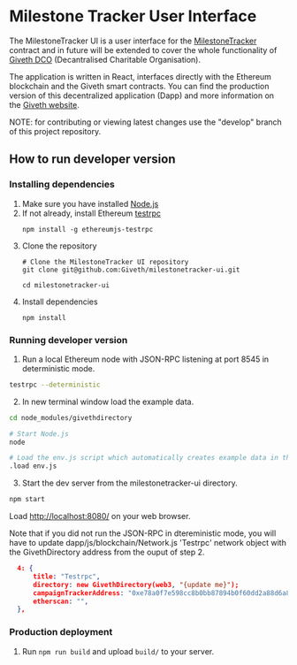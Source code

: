 # Milestone Tracker User Interface

The MilestoneTracker UI is a user interface for the [MilestoneTracker](https://github.com/Giveth/milestonetracker) contract and in future will be extended to cover the whole functionality of [Giveth DCO](https://github.com/Giveth/MVP) (Decantralised Charitable Organisation).

The application is written in React, interfaces directly with the Ethereum blockchain and the Giveth smart contracts. You can find the production version of this decentralized application (Dapp) and more information on the [Giveth website](https://giveth.io).

NOTE: for contributing or viewing latest changes use the "develop" branch of this project repository.

## How to run developer version
### Installing dependencies
1. Make sure you have installed [Node.js](https://nodejs.org/en/)
2. If not already, install Ethereum [testrpc](https://github.com/ethereumjs/testrpc)
    ```
    npm install -g ethereumjs-testrpc
    ```
3. Clone the repository
    ```
    # Clone the MilestoneTracker UI repository
    git clone git@github.com:Giveth/milestonetracker-ui.git

    cd milestonetracker-ui
    ```
4. Install dependencies
    ```
    npm install
    ```

### Running developer version
1. Run a local Ethereum node with JSON-RPC listening at port 8545 in deterministic mode.

  ```bash
  testrpc --deterministic
  ```

2. In new terminal window load the example data.

  ```bash
  cd node_modules/givethdirectory

  # Start Node.js
  node

  # Load the env.js script which automatically creates example data in the blockchain
  .load env.js
  ```

3. Start the dev server from the milestonetracker-ui directory.

  ```bash
  npm start
  ```

  Load [http://localhost:8080/](http://localhost:8080/) on your web browser.

Note that if you did not run the JSON-RPC in dtereministic mode, you will have to update dapp/js/blockchain/Network.js 'Testrpc' network object with the GivethDirectory address from the ouput of step 2.

```json
  4: {
      title: "Testrpc",
      directory: new GivethDirectory(web3, "{update me}");
      campaignTrackerAddress: "0xe78a0f7e598cc8b0bb87894b0f60dd2a88d6a8ab",
      etherscan: "",
  },
```

### Production deployment
1. Run `npm run build` and upload `build/` to your server.
